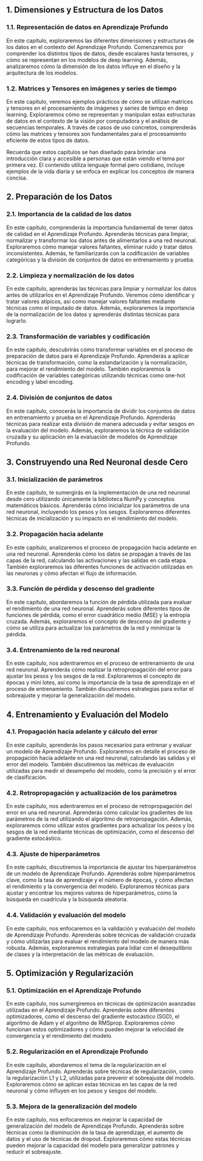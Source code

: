 ## 1. Dimensiones y Estructura de los Datos

### 1.1. Representación de datos en Aprendizaje Profundo
En este capítulo, exploraremos las diferentes dimensiones y estructuras de los datos en el contexto del Aprendizaje Profundo. Comenzaremos por comprender los distintos tipos de datos, desde escalares hasta tensores, y cómo se representan en los modelos de deep learning. Además, analizaremos cómo la dimensión de los datos influye en el diseño y la arquitectura de los modelos.

### 1.2. Matrices y Tensores en imágenes y series de tiempo
En este capítulo, veremos ejemplos prácticos de cómo se utilizan matrices y tensores en el procesamiento de imágenes y series de tiempo en deep learning. Exploraremos cómo se representan y manipulan estas estructuras de datos en el contexto de la visión por computadora y el análisis de secuencias temporales. A través de casos de uso concretos, comprenderás cómo las matrices y tensores son fundamentales para el procesamiento eficiente de estos tipos de datos.

Recuerda que estos capítulos se han diseñado para brindar una introducción clara y accesible a personas que están viendo el tema por primera vez. El contenido utiliza lenguaje formal pero cotidiano, incluye ejemplos de la vida diaria y se enfoca en explicar los conceptos de manera concisa.

## 2. Preparación de los Datos

### 2.1. Importancia de la calidad de los datos
En este capítulo, comprenderás la importancia fundamental de tener datos de calidad en el Aprendizaje Profundo. Aprenderás técnicas para limpiar, normalizar y transformar los datos antes de alimentarlos a una red neuronal. Exploraremos cómo manejar valores faltantes, eliminar ruido y tratar datos inconsistentes. Además, te familiarizarás con la codificación de variables categóricas y la división de conjuntos de datos en entrenamiento y prueba.

### 2.2. Limpieza y normalización de los datos
En este capítulo, aprenderás las técnicas para limpiar y normalizar los datos antes de utilizarlos en el Aprendizaje Profundo. Veremos cómo identificar y tratar valores atípicos, así como manejar valores faltantes mediante técnicas como el imputado de datos. Además, exploraremos la importancia de la normalización de los datos y aprenderás distintas técnicas para lograrlo.

### 2.3. Transformación de variables y codificación
En este capítulo, descubrirás cómo transformar variables en el proceso de preparación de datos para el Aprendizaje Profundo. Aprenderás a aplicar técnicas de transformación, como la estandarización y la normalización, para mejorar el rendimiento del modelo. También exploraremos la codificación de variables categóricas utilizando técnicas como one-hot encoding y label encoding.

### 2.4. División de conjuntos de datos
En este capítulo, conocerás la importancia de dividir los conjuntos de datos en entrenamiento y prueba en el Aprendizaje Profundo. Aprenderás técnicas para realizar esta división de manera adecuada y evitar sesgos en la evaluación del modelo. Además, exploraremos la técnica de validación cruzada y su aplicación en la evaluación de modelos de Aprendizaje Profundo.

## 3. Construyendo una Red Neuronal desde Cero

### 3.1. Inicialización de parámetros
En este capítulo, te sumergirás en la implementación de una red neuronal desde cero utilizando únicamente la biblioteca NumPy y conceptos matemáticos básicos. Aprenderás cómo inicializar los parámetros de una red neuronal, incluyendo los pesos y los sesgos. Exploraremos diferentes técnicas de inicialización y su impacto en el rendimiento del modelo.

### 3.2. Propagación hacia adelante
En este capítulo, analizaremos el proceso de propagación hacia adelante en una red neuronal. Aprenderás cómo los datos se propagan a través de las capas de la red, calculando las activaciones y las salidas en cada etapa. También exploraremos las diferentes funciones de activación utilizadas en las neuronas y cómo afectan el flujo de información.

### 3.3. Función de pérdida y descenso del gradiente
En este capítulo, abordaremos la función de pérdida utilizada para evaluar el rendimiento de una red neuronal. Aprenderás sobre diferentes tipos de funciones de pérdida, como el error cuadrático medio (MSE) y la entropía cruzada. Además, exploraremos el concepto de descenso del gradiente y cómo se utiliza para actualizar los parámetros de la red y minimizar la pérdida.

### 3.4. Entrenamiento de la red neuronal
En este capítulo, nos adentraremos en el proceso de entrenamiento de una red neuronal. Aprenderás cómo realizar la retropropagación del error para ajustar los pesos y los sesgos de la red. Exploraremos el concepto de épocas y mini lotes, así como la importancia de la tasa de aprendizaje en el proceso de entrenamiento. También discutiremos estrategias para evitar el sobreajuste y mejorar la generalización del modelo.

## 4. Entrenamiento y Evaluación del Modelo

### 4.1. Propagación hacia adelante y cálculo del error
En este capítulo, aprenderás los pasos necesarios para entrenar y evaluar un modelo de Aprendizaje Profundo. Exploraremos en detalle el proceso de propagación hacia adelante en una red neuronal, calculando las salidas y el error del modelo. También discutiremos las métricas de evaluación utilizadas para medir el desempeño del modelo, como la precisión y el error de clasificación.

### 4.2. Retropropagación y actualización de los parámetros
En este capítulo, nos adentraremos en el proceso de retropropagación del error en una red neuronal. Aprenderás cómo calcular los gradientes de los parámetros de la red utilizando el algoritmo de retropropagación. Además, exploraremos cómo utilizar estos gradientes para actualizar los pesos y los sesgos de la red mediante técnicas de optimización, como el descenso del gradiente estocástico.

### 4.3. Ajuste de hiperparámetros
En este capítulo, discutiremos la importancia de ajustar los hiperparámetros de un modelo de Aprendizaje Profundo. Aprenderás sobre hiperparámetros clave, como la tasa de aprendizaje y el número de épocas, y cómo afectan el rendimiento y la convergencia del modelo. Exploraremos técnicas para ajustar y encontrar los mejores valores de hiperparámetros, como la búsqueda en cuadrícula y la búsqueda aleatoria.

### 4.4. Validación y evaluación del modelo
En este capítulo, nos enfocaremos en la validación y evaluación del modelo de Aprendizaje Profundo. Aprenderás sobre técnicas de validación cruzada y cómo utilizarlas para evaluar el rendimiento del modelo de manera más robusta. Además, exploraremos estrategias para lidiar con el desequilibrio de clases y la interpretación de las métricas de evaluación.

## 5. Optimización y Regularización

### 5.1. Optimización en el Aprendizaje Profundo
En este capítulo, nos sumergiremos en técnicas de optimización avanzadas utilizadas en el Aprendizaje Profundo. Aprenderás sobre diferentes optimizadores, como el descenso del gradiente estocástico (SGD), el algoritmo de Adam y el algoritmo de RMSprop. Exploraremos cómo funcionan estos optimizadores y cómo pueden mejorar la velocidad de convergencia y el rendimiento del modelo.

### 5.2. Regularización en el Aprendizaje Profundo
En este capítulo, abordaremos el tema de la regularización en el Aprendizaje Profundo. Aprenderás sobre técnicas de regularización, como la regularización L1 y L2, utilizadas para prevenir el sobreajuste del modelo. Exploraremos cómo se aplican estas técnicas en las capas de la red neuronal y cómo influyen en los pesos y sesgos del modelo.

### 5.3. Mejora de la generalización del modelo
En este capítulo, nos enfocaremos en mejorar la capacidad de generalización del modelo de Aprendizaje Profundo. Aprenderás sobre técnicas como la disminución de la tasa de aprendizaje, el aumento de datos y el uso de técnicas de dropout. Exploraremos cómo estas técnicas pueden mejorar la capacidad del modelo para generalizar patrones y reducir el sobreajuste.